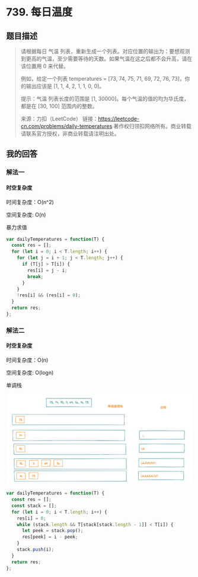 # 739. 每日温度

## 题目描述

> 请根据每日 气温 列表，重新生成一个列表。对应位置的输出为：要想观测到更高的气温，至少需要等待的天数。如果气温在这之后都不会升高，请在该位置用 0 来代替。
>
> 例如，给定一个列表 temperatures = [73, 74, 75, 71, 69, 72, 76, 73]，你的输出应该是 [1, 1, 4, 2, 1, 1, 0, 0]。
>
> 提示：气温 列表长度的范围是 [1, 30000]。每个气温的值的均为华氏度，都是在 [30, 100] 范围内的整数。
>
> 来源：力扣（LeetCode）
> 链接：https://leetcode-cn.com/problems/daily-temperatures
> 著作权归领扣网络所有。商业转载请联系官方授权，非商业转载请注明出处。

## 我的回答

### 解法一

#### 时空复杂度

时间复杂度：O(n^2)

空间复杂度: O(n)

暴力求值

```js
var dailyTemperatures = function(T) {
  const res = [];
  for (let i = 0; i < T.length; i++) {
    for (let j = i + 1; j < T.length; j++) {
      if (T[j] > T[i]) {
        res[i] = j - i;
        break;
      }
    }
    !res[i] && (res[i] = 0);
  }
  return res;
};
```

### 解法二

#### 时空复杂度

时间复杂度：O(n)

空间复杂度: O(logn)

单调栈

![image-20201116143043339](./images/image-20201116143043339.png)

```js
var dailyTemperatures = function(T) {
  const res = [];
  const stack = [];
  for (let i = 0; i < T.length; i++) {
    res[i] = 0;
    while (stack.length && T[stack[stack.length - 1]] < T[i]) {
      let peek = stack.pop();
      res[peek] = i - peek;
    }
    stack.push(i);
  }
  return res;
};
```
